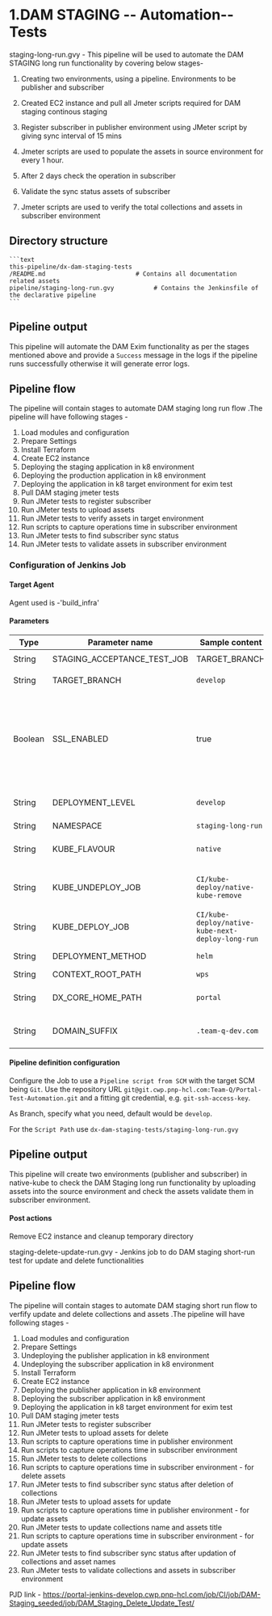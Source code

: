 # 1.DAM STAGING -- Automation--Tests

staging-long-run.gvy - This pipeline will be used to automate the DAM STAGING long run functionality by covering below stages-

1. Creating two environments, using a pipeline. Environments to be publisher and subscriber

2. Created EC2 instance and pull all Jmeter scripts required for DAM staging continous staging

3. Register subscriber in publisher environment using JMeter script by giving sync interval of 15 mins

4. Jmeter scripts are used to populate the assets in source environment for every 1 hour.

5. After 2 days check the operation in subscriber

6. Validate the sync status assets of subscriber

7. Jmeter scripts are used to verify the total collections and assets in subscriber environment

## Directory structure

    ```text
    this-pipeline/dx-dam-staging-tests
    /README.md                         # Contains all documentation related assets
    pipeline/staging-long-run.gvy           # Contains the Jenkinsfile of the declarative pipeline
    ```

## Pipeline output

This pipeline will automate the DAM Exim functionality as per the stages mentioned above and provide a `Success` message in the logs if the pipeline runs successfully otherwise it will generate error logs.

## Pipeline flow

The pipeline will contain stages to automate DAM staging long run flow .The pipeline will have following stages -
1. Load modules and configuration
2. Prepare Settings
3. Install Terraform            
4. Create EC2 instance
6. Deploying the staging application in k8 environment
7. Deploying the production application in k8 environment
8. Deploying the application in k8 target environment for exim test
9. Pull DAM staging jmeter tests
10. Run JMeter tests to register subscriber
11. Run JMeter tests to upload assets
12. Run JMeter tests to verify assets in target environment
13. Run scripts to capture operations time in subscriber environment
14. Run JMeter tests to find subscriber sync status
15. Run JMeter tests to validate assets in subscriber environment

### Configuration of Jenkins Job

#### Target Agent

Agent used is -'build_infra'

#### Parameters

| Type | Parameter name | Sample content | Required | Description |
| -- | -- | -- | -- | -- |
| String | STAGING_ACCEPTANCE_TEST_JOB| TARGET_BRANCH| `CI/DAM-Staging/staging_acceptance_tests` | Yes | Job which runs acceptance tests for staging tests. |
| String | TARGET_BRANCH| `develop` | Yes | Target branch. |
| Boolean | SSL_ENABLED| true | Yes | Required for testing environments with https/self-signed certificates like native.kube. |
| String | DEPLOYMENT_LEVEL| `develop` | Yes | Deploying latest images. |
| String | NAMESPACE| `staging-long-run` | Yes | name space. |
| String | KUBE_FLAVOUR| `native` | Yes | Deploying a native kube environment. |
| String | KUBE_UNDEPLOY_JOB| `CI/kube-deploy/native-kube-remove` | Yes | Job which undeploys the environment. |
| String | KUBE_DEPLOY_JOB| `CI/kube-deploy/native-kube-next-deploy-long-run` | Yes | Job which deploys the environment. |
| String | DEPLOYMENT_METHOD| `helm` | Yes | Deployment method. |
| String | CONTEXT_ROOT_PATH| `wps` | Yes | context root. |
| String | DX_CORE_HOME_PATH| `portal` | Yes | Required for CC and DAM tests. |
| String | DOMAIN_SUFFIX| `.team-q-dev.com` | Yes | Kube flavour domain suffix. |


#### Pipeline definition configuration

Configure the Job to use a `Pipeline script from SCM` with the target SCM being `Git`. Use the repository URL `git@git.cwp.pnp-hcl.com:Team-Q/Portal-Test-Automation.git` and a fitting git credential, e.g. `git-ssh-access-key`.

As Branch, specify what you need, default would be `develop`.

For the `Script Path` use `dx-dam-staging-tests/staging-long-run.gvy`

## Pipeline output

This pipeline will create two environments (publisher and subscriber) in native-kube to check the DAM Staging long run functionality by uploading assets into the source environment and check the assets validate them in subscriber environment.

#### Post actions
Remove EC2 instance and cleanup temporary directory


staging-delete-update-run.gvy - Jenkins job to do DAM staging short-run test for update and delete functionalities
## Pipeline flow

The pipeline will contain stages to automate DAM staging short run flow to verfify update and delete collections and assets .The pipeline will have following stages -

1. Load modules and configuration
2. Prepare Settings
3. Undeploying the publisher application in k8 environment
4. Undeploying the subscriber application in k8 environment
5. Install Terraform            
6. Create EC2 instance
6. Deploying the publisher application in k8 environment
7. Deploying the subscriber application in k8 environment
8. Deploying the application in k8 target environment for exim test
9. Pull DAM staging jmeter tests
10. Run JMeter tests to register subscriber
11. Run JMeter tests to upload assets for delete
12. Run scripts to capture operations time in publisher environment
13. Run scripts to capture operations time in subscriber environment
14. Run JMeter tests to delete collections
15. Run scripts to capture operations time in subscriber environment - for delete assets
16. Run JMeter tests to find subscriber sync status after deletion of collections
17. Run JMeter tests to upload assets for update
18. Run scripts to capture operations time in publisher environment - for update assets
19. Run JMeter tests to update collections name and assets title
20. Run scripts to capture operations time in subscriber environment - for update assets
21. Run JMeter tests to find subscriber sync status after updation of collections and asset names
22. Run JMeter tests to validate collections and assets in subscriber environment

PJD link - https://portal-jenkins-develop.cwp.pnp-hcl.com/job/CI/job/DAM-Staging_seeded/job/DAM_Staging_Delete_Update_Test/